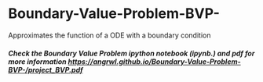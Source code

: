 # Boundary-Value-Problem-BVP-
Approximates the function of a ODE with a boundary condition

##### Check the Boundary Value Problem ipython notebook (ipynb.) and pdf for more information https://angrwl.github.io/Boundary-Value-Problem-BVP-/project_BVP.pdf
